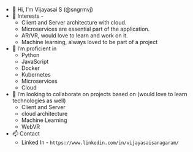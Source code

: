 - 👋 Hi, I’m Vijayasai S (@sngrmvj)
- 👀 Interests -
  - Client and Server architecture with cloud.
  - Microservices are essential part of the application.
  - AR/VR, would love to learn and work on it.
  - Machine learning, always loved to be part of a project
- 🌱 I’m proficient in
  - Python
  - JavaScript
  - Docker
  - Kubernetes
  - Microservices
  - Cloud
- 💞️ I’m looking to collaborate on projects based on (would love to learn technologies as well)
  - Client and Server 
  - cloud architecture
  - Machine Learning
  - WebVR
- 📫 Contact
  - Linked In - `https://www.linkedin.com/in/vijayasaisanagaram/`

<!---
sngrmvj/sngrmvj is a ✨ special ✨ repository because its `README.md` (this file) appears on your GitHub profile.
You can click the Preview link to take a look at your changes.
--->
